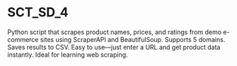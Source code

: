 # SCT_SD_4
Python script that scrapes product names, prices, and ratings from demo e-commerce sites using ScraperAPI and BeautifulSoup. Supports 5 domains. Saves results to CSV. Easy to use—just enter a URL and get product data instantly. Ideal for learning web scraping.
